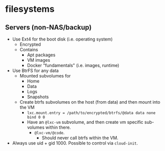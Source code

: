# filesystems

## Servers (non-NAS/backup)

- Use Ext4 for the boot disk (i.e. operating system)
    - Encrypted
    - Contains
        - Apt packages
        - VM images
        - Docker "fundamentals" (i.e. images, runtime)
- Use BtrFS for any data
    - Mounted subvolumes for
        - Home
        - Data
        - Logs
        - Snapshots
    - Create btrfs subvolumes on the host (from data) and then mount into the VM
        - `lxc.mount.entry = /path/to/encrypted/btrfs/@data data none bind 0 0`
        - Have an `@lxc-vm` subvolume, and then create vm specific sub-volumes within there.
            - `@lxc-vm/@code`.
                - Should never call btrfs within the VM.
- Always use uid + gid 1000. Possible to control via `cloud-init`.

